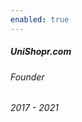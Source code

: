 ```yaml
---
enabled: true
---
```

<h5>UniShopr.com
<a href="https://unishopr.com" target="_blank">
    <i class="fa-solid fa-arrow-up-right-from-square small-icon"></i>
</a></h5>
    
<div class="space-between">
    <h6>Founder</h6>
    <h6>2017 - 2021</h6>
</div>